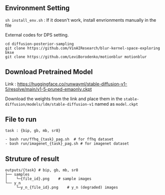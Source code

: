 ## Environment Setting
```sh install_env.sh``` : If it doesn't work, install envrionments manually in the file

External codes for DPS setting.
```
cd diffusion-posterior-sampling
git clone https://github.com/VinAIResearch/blur-kernel-space-exploring bkse
git clone https://github.com/LeviBorodenko/motionblur motionblur
```

## Download Pretrained Model
Link : <https://huggingface.co/runwayml/stable-diffusion-v1-5/resolve/main/v1-5-pruned-emaonly.ckpt>

Download the weights from the link and place them in the ```stable-diffusion/models/ldm/stable-diffusion-v1``` named as ```model.ckpt```

## File to run
```task : {bip, gb, mb, sr8}```

```
- bash run/ffhq_{task}_pag.sh  # for ffhq dataset
- bash run/imagenet_{task}_pag.sh # for imagenet dataset
```

## Struture of result
```
outputs/{task} # bip, gb, mb, sr8
├── samples
│    └─{file_id}.png    # sample images
└── y_n
     └─y_n_{file_id}.png    # y_n (degraded) images
```